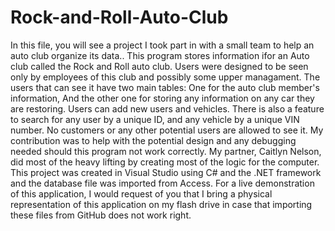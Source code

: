 # Rock-and-Roll-Auto-Club

In this file, you will see a project I took part in with a small team to help an auto club organize its data..
This program stores information ifor an Auto club called the Rock and Roll auto club. 
Users were designed to be seen only by employees of this club and possibly some upper managament. 
The users that can see it have two main tables: 
One for the auto club member's information,
And the other one for storing any information on any car they are restoring.
Users can add new users and vehicles.
There is also a feature to search for any user by a unique ID, and any vehicle by a unique VIN number.
No customers or any other potential users are allowed to see it.
My contribution was to help with the potential design and any debugging needed should this program not work correctly.
My partner, Caitlyn Nelson, did most of the heavy lifting by creating most of the logic for the computer. 
This project was created in Visual Studio using C# and the .NET framework and the database file was imported from Access.
For a live demonstration of this application, I would request of you that I bring a physical representation of this application on my 
flash drive in case that importing these files from GitHub does not work right.

